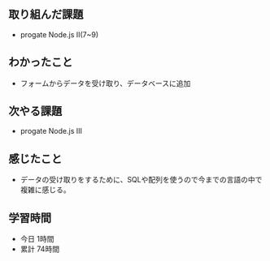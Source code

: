 ## 取り組んだ課題
- progate Node.js Ⅱ(7~9)
## わかったこと
- フォームからデータを受け取り、データベースに追加
## 次やる課題
- progate Node.js Ⅲ
## 感じたこと
- データの受け取りをするために、SQLや配列を使うので今までの言語の中で複雑に感じる。
## 学習時間
- 今日 1時間
- 累計 74時間
